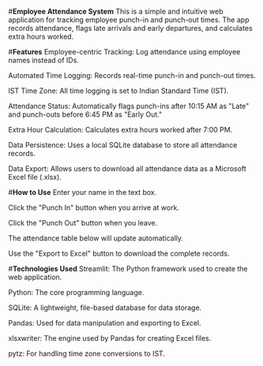 #**Employee Attendance System**
This is a simple and intuitive web application for tracking employee punch-in and punch-out times. The app records attendance, flags late arrivals and early departures, and calculates extra hours worked.

#**Features**
Employee-centric Tracking: Log attendance using employee names instead of IDs.

Automated Time Logging: Records real-time punch-in and punch-out times.

IST Time Zone: All time logging is set to Indian Standard Time (IST).

Attendance Status: Automatically flags punch-ins after 10:15 AM as "Late" and punch-outs before 6:45 PM as "Early Out."

Extra Hour Calculation: Calculates extra hours worked after 7:00 PM.

Data Persistence: Uses a local SQLite database to store all attendance records.

Data Export: Allows users to download all attendance data as a Microsoft Excel file (.xlsx).

#**How to Use**
Enter your name in the text box.

Click the "Punch In" button when you arrive at work.

Click the "Punch Out" button when you leave.

The attendance table below will update automatically.

Use the "Export to Excel" button to download the complete records.

#**Technologies Used**
Streamlit: The Python framework used to create the web application.

Python: The core programming language.

SQLite: A lightweight, file-based database for data storage.

Pandas: Used for data manipulation and exporting to Excel.

xlsxwriter: The engine used by Pandas for creating Excel files.

pytz: For handling time zone conversions to IST.
